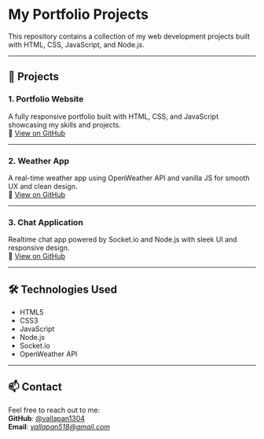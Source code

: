 # My Portfolio Projects

This repository contains a collection of my web development projects built with HTML, CSS, JavaScript, and Node.js.

---

## 🚀 Projects

### 1. Portfolio Website
A fully responsive portfolio built with HTML, CSS, and JavaScript showcasing my skills and projects.  
🔗 [View on GitHub]("https://github.com/vallapan1304/portfolio)

---

### 2. Weather App
A real-time weather app using OpenWeather API and vanilla JS for smooth UX and clean design.  
🔗 [View on GitHub](https://github.com/vallapan1304/weather-app)

---

### 3. Chat Application
Realtime chat app powered by Socket.io and Node.js with sleek UI and responsive design.  
🔗 [View on GitHub](https://github.com/vallapan1304/chat-application)

---

## 🛠️ Technologies Used

- HTML5
- CSS3
- JavaScript
- Node.js
- Socket.io
- OpenWeather API

---

## 📫 Contact

Feel free to reach out to me:  
**GitHub**: [@vallapan1304](https://github.com/vallapan1304)  
**Email**: *vallapan518@gmail.com*
